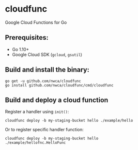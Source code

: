 # cloudfunc
Google Cloud Functions for Go

## Prerequisites:

- Go 1.10+
- Google Cloud SDK (`gcloud`, `gsutil`)

## Build and install the binary:

```
go get -u github.com/nwca/cloudfunc
go install github.com/nwca/cloudfunc/cmd/cloudfunc
```

## Build and deploy a cloud function

Register a handler using `init()`:

```
cloudfunc deploy -b my-staging-bucket hello ./example/hello
```

Or to register specific handler function:

```
cloudfunc deploy -b my-staging-bucket hello ./example/hellofnc.HelloFunc
```
